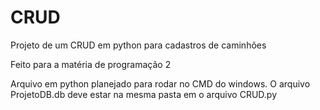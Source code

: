 # CRUD
Projeto de um CRUD em python para cadastros de caminhões

Feito para a matéria de programação 2

Arquivo em python planejado para rodar no CMD do windows.
O arquivo ProjetoDB.db deve estar na mesma pasta em o arquivo CRUD.py
